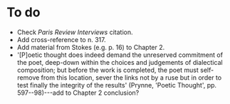 # To do

* Check *Paris Review Interviews* citation.
* Add cross-reference to n. 317.
* Add material from Stokes (e.g. p. 16) to Chapter 2.
* '[P]oetic thought does indeed demand the unreserved commitment of the
  poet, deep-down within the choices and judgements of dialectical
  composition; but before the work is completed, the poet must self-remove
  from this location, sever the links not by a ruse but in order to test
  finally the integrity of the results' (Prynne, 'Poetic Thought', pp.
  597--98)---add to Chapter 2 conclusion?
